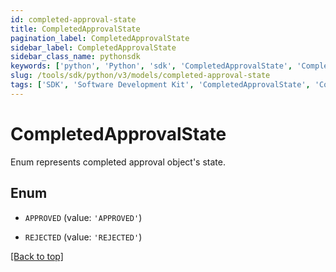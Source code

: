 ```yaml
---
id: completed-approval-state
title: CompletedApprovalState
pagination_label: CompletedApprovalState
sidebar_label: CompletedApprovalState
sidebar_class_name: pythonsdk
keywords: ['python', 'Python', 'sdk', 'CompletedApprovalState', 'CompletedApprovalState'] 
slug: /tools/sdk/python/v3/models/completed-approval-state
tags: ['SDK', 'Software Development Kit', 'CompletedApprovalState', 'CompletedApprovalState']
---
```


# CompletedApprovalState

Enum represents completed approval object's state.

## Enum

* `APPROVED` (value: `'APPROVED'`)

* `REJECTED` (value: `'REJECTED'`)

[[Back to top]](#) 


